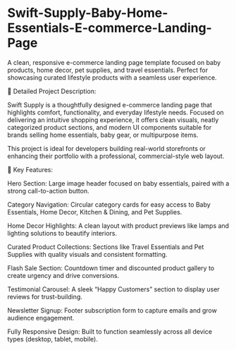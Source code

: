 # Swift-Supply-Baby-Home-Essentials-E-commerce-Landing-Page
A clean, responsive e-commerce landing page template focused on baby products, home decor, pet supplies, and travel essentials. Perfect for showcasing curated lifestyle products with a seamless user experience.

📖 Detailed Project Description:

Swift Supply is a thoughtfully designed e-commerce landing page that highlights comfort, functionality, and everyday lifestyle needs. Focused on delivering an intuitive shopping experience, it offers clean visuals, neatly categorized product sections, and modern UI components suitable for brands selling home essentials, baby gear, or multipurpose items.

This project is ideal for developers building real-world storefronts or enhancing their portfolio with a professional, commercial-style web layout.

🎯 Key Features:

Hero Section: Large image header focused on baby essentials, paired with a strong call-to-action button.

Category Navigation: Circular category cards for easy access to Baby Essentials, Home Decor, Kitchen & Dining, and Pet Supplies.

Home Decor Highlights: A clean layout with product previews like lamps and lighting solutions to beautify interiors.

Curated Product Collections: Sections like Travel Essentials and Pet Supplies with quality visuals and consistent formatting.

Flash Sale Section: Countdown timer and discounted product gallery to create urgency and drive conversions.

Testimonial Carousel: A sleek “Happy Customers” section to display user reviews for trust-building.

Newsletter Signup: Footer subscription form to capture emails and grow audience engagement.

Fully Responsive Design: Built to function seamlessly across all device types (desktop, tablet, mobile).
